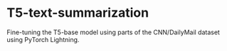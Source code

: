 # T5-text-summarization
Fine-tuning the T5-base model using parts of the CNN/DailyMail dataset using PyTorch Lightning.
